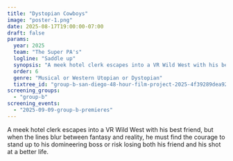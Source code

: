 ```yaml
---
title: "Dystopian Cowboys"
image: "poster-1.png"
date: 2025-08-17T19:00:00-07:00
draft: false
params:
  year: 2025
  team: "The Super PA's"
  logline: "Saddle up"
  synopsis: "A meek hotel clerk escapes into a VR Wild West with his best friend, but when the lines blur between fantasy and reality, he must find the courage to stand up to his domineering boss or risk losing both his friend and his shot at a better life."
  order: 6
  genre: "Musical or Western Utopian or Dystopian"
  tixtree_id: "group-b-san-diego-48-hour-film-project-2025-4f39289dea92"
screening_groups:
  - "group-b"
screening_events:
  - "2025-09-09-group-b-premieres"
---
```


A meek hotel clerk escapes into a VR Wild West with his best friend, but when the lines blur between fantasy and reality, he must find the courage to stand up to his domineering boss or risk losing both his friend and his shot at a better life.
